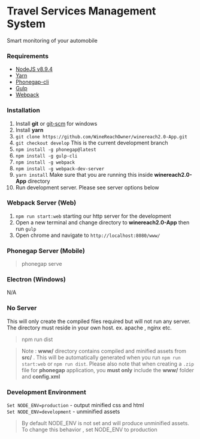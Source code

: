 # Travel Services Management System
Smart monitoring of your automobile


### Requirements
- [NodeJS v8.9.4](https://nodejs.org/en/)
- [Yarn](https://yarnpkg.com/en/docs/install#mac-tab)
- [Phonegap-cli](http://docs.phonegap.com/getting-started/1-install-phonegap/cli/) 
- [Gulp](https://gulpjs.com/)
- [Webpack](https://webpack.js.org/) 

### Installation
1. Install **git** or [git-scm](https://git-scm.com/download) for windows 
2. Install **yarn**
3. `git clone https://github.com/WineReachOwner/winereach2.0-App.git`
4. `git checkout develop` This is the current development branch
5. `npm install -g phonegap@latest`
6. `npm install -g gulp-cli`
7. `npm install -g webpack`
8. `npm install -g webpack-dev-server`
9. `yarn install` Make sure that you are running this inside **winereach2.0-App** directory
10. Run development server. Please see server options below   

### Webpack Server (Web)
1. `npm run start:web` starting our http server for the development
2. Open a new terminal and change directory to **winereach2.0-App**  then run `gulp`
3. Open chrome and navigate to `http://localhost:8080/www/`  

### Phonegap Server (Mobile)   
> phonegap serve

### Electron (Windows)
N/A


### No Server
This will only create the compiled files required but will not run any server. The directory 
must reside in your own host. ex. apache , nginx etc.   
> npm run dist


> Note : **www/** directory contains compiled and minified assets from **src/** .
This will be automatically generated when you run `npm run start:web` or `npm run dist`. Please also note that
when creating a `.zip` file for **phonegap** application, you **must only** include the **www/**
folder and **config.xml**    


### Development Environment
`Set NODE_ENV=production` - output minified css and html   
`Set NODE_ENV=development` - unminified assets

> By default NODE_ENV is not set and will produce unminified assets. To change this behavior , set NODE_ENV to production



